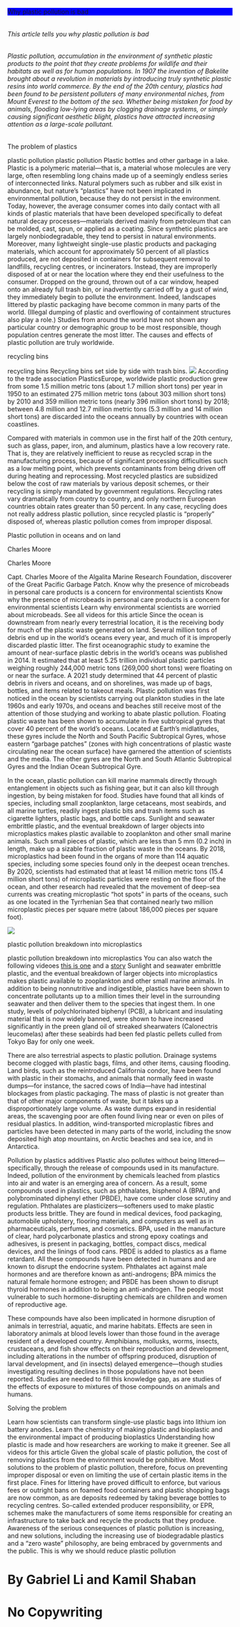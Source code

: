 <!DOCTYPE html>
<html>
<head>
<title>Plastic Pollution</title>
</head>
<body>
<p style="background-color: blue;"
<h6>Why plastic pollution is bad<h6>
<h6>This article tells you why plastic pollution is bad<h6>
<h6>Plastic pollution, accumulation in the environment of synthetic plastic products to the point that they create problems for wildlife and their habitats as well as for human populations. In 1907 the invention of Bakelite brought about a revolution in materials by introducing truly synthetic plastic resins into world
commerce. By the end of the 20th century, plastics had been found to be persistent polluters of many environmental niches, from Mount Everest to the bottom of the sea. Whether being mistaken for food by animals, flooding low-lying areas by clogging drainage systems, or simply causing significant aesthetic blight, plastics have attracted increasing attention as a large-scale pollutant.</h6>

<p>The problem of plastics<p> 
<p>plastic pollution
plastic pollution
Plastic bottles and other garbage in a lake.
Plastic is a polymeric material—that is, a material whose molecules are very large, often resembling long chains made up of a seemingly endless series of interconnected links. Natural polymers such as rubber and silk exist in abundance, but nature’s “plastics” have not been implicated in environmental pollution, because they do not persist in the environment. Today, however, the average consumer comes into daily contact with all kinds of plastic materials that have been developed specifically to defeat natural decay processes—materials derived mainly from petroleum that can be molded, cast, spun, or applied as a coating. Since synthetic plastics are largely nonbiodegradable, they tend to persist in natural environments. Moreover, many lightweight single-use plastic products and packaging materials, which account for approximately 50 percent of all plastics produced, are not deposited in containers for subsequent removal to landfills, recycling centres, or incinerators. Instead, they are improperly disposed of at or near the location where they end their usefulness to the consumer. Dropped on the ground, thrown out of a car window, heaped onto an already full trash bin, or inadvertently carried off by a gust of wind, they immediately begin to pollute the environment. Indeed, landscapes littered by plastic packaging have become common in many parts of the world. (Illegal dumping of plastic and overflowing of containment structures also play a role.) Studies from around the world have not shown any particular country or demographic group to be most responsible, though population centres generate the most litter. The causes and effects of plastic pollution are truly worldwide.</p>

<p>recycling bins</p>
<p>recycling bins
Recycling bins set side by side with trash bins.
<img src="./photo-default.jpg" >
According to the trade association PlasticsEurope, worldwide plastic production grew from some 1.5 million metric tons (about 1.7 million short tons) per year in 1950 to an estimated 275 million metric tons (about 303 million short tons) by 2010 and 359 million metric tons (nearly 396 million short tons) by 2018; between 4.8 million and 12.7 million metric tons (5.3 million and 14 million short tons) are discarded into the oceans annually by countries with ocean coastlines.</p>

<p>Compared with materials in common use in the first half of the 20th century, such as glass, paper, iron, and aluminum, plastics have a low recovery rate. That is, they are relatively inefficient to reuse as recycled scrap in the manufacturing process, because of significant processing difficulties such as a low melting point, which prevents contaminants from being driven off during heating and reprocessing. Most recycled plastics are subsidized below the cost of raw materials by various deposit schemes, or their recycling is simply mandated by government regulations. Recycling rates vary dramatically from country to country, and only northern European countries obtain rates greater than 50 percent. In any case, recycling does not really address plastic pollution, since recycled plastic is “properly” disposed of, whereas plastic pollution comes from improper disposal.<p>

<p>Plastic pollution in oceans and on land</p>
<p>Charles Moore</p>
<p>Charles Moore</p>
<p>Capt. Charles Moore of the Algalita Marine Research Foundation, discoverer of the Great Pacific Garbage Patch.
Know why the presence of microbeads in personal care products is a concern for environmental scientists
Know why the presence of microbeads in personal care products is a concern for environmental scientists
Learn why environmental scientists are worried about microbeads.
See all videos for this article
Since the ocean is downstream from nearly every terrestrial location, it is the receiving body for much of the plastic waste generated on land. Several million tons of debris end up in the world’s oceans every year, and much of it is improperly discarded plastic litter. The first oceanographic study to examine the amount of near-surface plastic debris in the world’s oceans was published in 2014. It estimated that at least 5.25 trillion individual plastic particles weighing roughly 244,000 metric tons (269,000 short tons) were floating on or near the surface. A 2021 study determined that 44 percent of plastic debris in rivers and oceans, and on shorelines, was made up of bags, bottles, and items related to takeout meals. Plastic pollution was first noticed in the ocean by scientists carrying out plankton studies in the late 1960s and early 1970s, and oceans and beaches still receive most of the attention of those studying and working to abate plastic pollution. Floating plastic waste has been shown to accumulate in five subtropical gyres that cover 40 percent of the world’s oceans. Located at Earth’s midlatitudes, these gyres include the North and South Pacific Subtropical Gyres, whose eastern “garbage patches” (zones with high concentrations of plastic waste circulating near the ocean surface) have garnered the attention of scientists and the media. The other gyres are the North and South Atlantic Subtropical Gyres and the Indian Ocean Subtropical Gyre.</p>

<p>In the ocean, plastic pollution can kill marine mammals directly through entanglement in objects such as fishing gear, but it can also kill through ingestion, by being mistaken for food. Studies have found that all kinds of species, including small zooplankton, large cetaceans, most seabirds, and all marine turtles, readily ingest plastic bits and trash items such as cigarette lighters, plastic bags, and bottle caps. Sunlight and seawater embrittle plastic, and the eventual breakdown of larger objects into microplastics makes plastic available to zooplankton and other small marine animals. Such small pieces of plastic, which are less than 5 mm (0.2 inch) in length, make up a sizable fraction of plastic waste in the oceans. By 2018, microplastics had been found in the organs of more than 114 aquatic species, including some species found only in the deepest ocean trenches. By 2020, scientists had estimated that at least 14 million metric tons (15.4 million short tons) of microplastic particles were resting on the floor of the ocean, and other research had revealed that the movement of deep-sea currents was creating microplastic “hot spots” in parts of the oceans, such as one located in the Tyrrhenian Sea that contained nearly two million microplastic pieces per square metre (about 186,000 pieces per square foot).</p>
<img src=./plastic-waste-single-use-worldwide-consumption-animals-2.webp >
<p>plastic pollution breakdown into microplastics<p>
<p>plastic pollution breakdown into microplastics You can also watch the following videoes 
<a href=https://www.youtube.com/watch?vfsjvwQclGLo>this is one</a> and a
<a href=https://www.youtube.com/watch?vRS7IzU2VJIQ>story</a>
Sunlight and seawater embrittle plastic, and the eventual breakdown of larger objects into microplastics makes plastic available to zooplankton and other small marine animals. 
In addition to being nonnutritive and indigestible, plastics have been shown to concentrate pollutants up to a million times their level in the surrounding seawater and then deliver them to the species that ingest them. In one study, levels of polychlorinated biphenyl (PCB), a lubricant and insulating material that is now widely banned, were shown to have increased significantly in the preen gland oil of streaked shearwaters (Calonectris leucomelas) after these seabirds had been fed plastic pellets culled from Tokyo Bay for only one week.<p>

<p>There are also terrestrial aspects to plastic pollution. Drainage systems become clogged with plastic bags, films, and other items, causing flooding. Land birds, such as the reintroduced California condor, have been found with plastic in their stomachs, and animals that normally feed in waste dumps—for instance, the sacred cows of India—have had intestinal blockages from plastic packaging. The mass of plastic is not greater than that of other major components of waste, but it takes up a disproportionately large volume. As waste dumps expand in residential areas, the scavenging poor are often found living near or even on piles of residual plastics. In addition, wind-transported microplastic fibres and particles have been detected in many parts of the world, including the snow deposited high atop mountains, on Arctic beaches and sea ice, and in Antarctica.</p>

<p>Pollution by plastics additives
Plastic also pollutes without being littered—specifically, through the release of compounds used in its manufacture. Indeed, pollution of the environment by chemicals leached from plastics into air and water is an emerging area of concern. As a result, some compounds used in plastics, such as phthalates, bisphenol A (BPA), and polybrominated diphenyl ether (PBDE), have come under close scrutiny and regulation. Phthalates are plasticizers—softeners used to make plastic products less brittle. They are found in medical devices, food packaging, automobile upholstery, flooring materials, and computers as well as in pharmaceuticals, perfumes, and cosmetics. BPA, used in the manufacture of clear, hard polycarbonate plastics and strong epoxy coatings and adhesives, is present in packaging, bottles, compact discs, medical devices, and the linings of food cans. PBDE is added to plastics as a flame retardant. All these compounds have been detected in humans and are known to disrupt the endocrine system. Phthalates act against male hormones and are therefore known as anti-androgens; BPA mimics the natural female hormone estrogen; and PBDE has been shown to disrupt thyroid hormones in addition to being an anti-androgen. The people most vulnerable to such hormone-disrupting chemicals are children and women of reproductive age.</p>

<p>These compounds have also been implicated in hormone disruption of animals in terrestrial, aquatic, and marine habitats. Effects are seen in laboratory animals at blood levels lower than those found in the average resident of a developed country. Amphibians, mollusks, worms, insects, crustaceans, and fish show effects on their reproduction and development, including alterations in the number of offspring produced, disruption of larval development, and (in insects) delayed emergence—though studies investigating resulting declines in those populations have not been reported. Studies are needed to fill this knowledge gap, as are studies of the effects of exposure to mixtures of those compounds on animals and humans.</p>

<p>Solving the problem<p>
<p>Learn how scientists can transform single-use plastic bags into lithium ion battery anodes.
Learn the chemistry of making plastic and bioplastic and the environmental impact of producing bioplastics
Understanding how plastic is made and how researchers are working to make it greener.
See all videos for this article
Given the global scale of plastic pollution, the cost of removing plastics from the environment would be prohibitive. Most solutions to the problem of plastic pollution, therefore, focus on preventing improper disposal or even on limiting the use of certain plastic items in the first place. Fines for littering have proved difficult to enforce, but various fees or outright bans on foamed food containers and plastic shopping bags are now common, as are deposits redeemed by taking beverage bottles to recycling centres. So-called extended producer responsibility, or EPR, schemes make the manufacturers of some items responsible for creating an infrastructure to take back and recycle the products that they produce. Awareness of the serious consequences of plastic pollution is increasing, and new solutions, including the increasing use of biodegradable plastics and a “zero waste” philosophy, are being embraced by governments and the public.
This is why we should reduce plastic pollution</p>
<p style="background-color:white;">
<h1>By Gabriel Li and Kamil Shaban</h1>
<h1>No Copywriting</h1>
<br>
</body>
</html>
